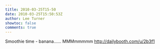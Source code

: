 ```yaml
---
title: 2010-03-25T15-50
date: 2010-03-25T15:50:53Z
author: Lee Turner
showtoc: false
comments: true
---
```


Smoothie time - banana...... MMMmmmmm http://dailybooth.com/u/2b3f1

